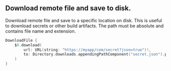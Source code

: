 ## Download remote file and save to disk.

Download remote file and save to a specific location on disk. This is useful to download secrets or other build artifacts. The path must be absolute and contains file name and extension.

```swift
DownloadFile {
    $0.download(
        url: URL(string: "https://myapp/com/secret?json=true")!,
        to: Directory.downloads.appendingPathComponent("secret.json").path 
    )
}
```